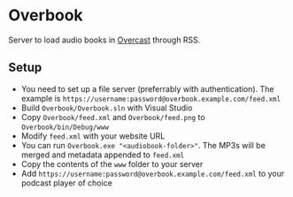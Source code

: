 # Overbook

Server to load audio books in [Overcast](https://overcast.fm) through RSS.

## Setup

- You need to set up a file server (preferrably with authentication). The example is `https://username:password@overbook.example.com/feed.xml`
- Build `Overbook/Overbook.sln` with Visual Studio
- Copy `Overbook/feed.xml` and `Overbook/feed.png` to `Overbook/bin/Debug/www`
- Modify `feed.xml` with your website URL
- You can run `Overbook.exe "<audiobook-folder>"`. The MP3s will be merged and metadata appended to `feed.xml`
- Copy the contents of the `www` folder to your server
- Add `https://username:password@overbook.example.com/feed.xml` to your podcast player of choice